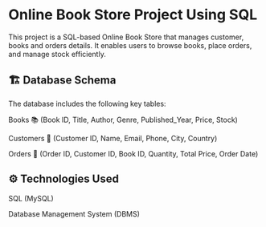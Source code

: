 # Online Book Store Project Using SQL
This project is a SQL-based Online Book Store that manages customer, books and orders details. It enables users to browse books, place orders, and manage stock efficiently.

## 🏗 Database Schema
The database includes the following key tables:

Books 📚 (Book ID, Title, Author, Genre, Published_Year, Price, Stock)

Customers 👥 (Customer ID, Name, Email, Phone, City, Country)

Orders 🛒 (Order ID, Customer ID, Book ID, Quantity, Total Price, Order Date)

## ⚙️ Technologies Used
SQL (MySQL)

Database Management System (DBMS)
